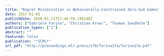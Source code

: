 ```yaml
---
title: "Regret Minimization in Behaviorally-Constrained Zero-Sum Games"
date: 2017-01-01
publishDate: 2020-01-11T21:46:59.198148Z
authors: ["Gabriele Farina", "Christian Kroer", "Tuomas Sandholm"]
publication_types: ["1"]
abstract: ""
featured: false
publication: "*ICML*"
url_pdf: "http://proceedings.mlr.press/v70/farina17a/farina17a.pdf"
---
```


